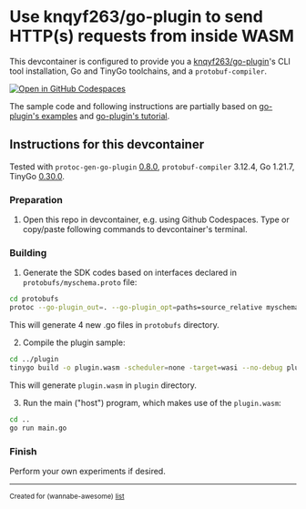 # Use knqyf263/go-plugin to send HTTP(s) requests from inside WASM

This devcontainer is configured to provide you a [knqyf263/go-plugin](https://github.com/knqyf263/go-plugin)'s CLI tool installation,
Go and TinyGo toolchains, and a `protobuf-compiler`.

[![Open in GitHub Codespaces](https://github.com/codespaces/badge.svg)](https://codespaces.new/wasm-outbound-http-examples/go-plugin)

The sample code and following instructions are partially based on [go-plugin's examples](https://github.com/knqyf263/go-plugin/tree/v0.8.0/examples/)
and [go-plugin's tutorial](https://github.com/knqyf263/go-plugin/blob/v0.8.0/README.md#tutorial).

## Instructions for this devcontainer

Tested with `protoc-gen-go-plugin` [0.8.0](https://github.com/knqyf263/go-plugin/releases/tag/v0.8.0), 
`protobuf-compiler` 3.12.4, Go 1.21.7, TinyGo [0.30.0](https://github.com/tinygo-org/tinygo/releases/tag/v0.30.0).

### Preparation

1. Open this repo in devcontainer, e.g. using Github Codespaces.
   Type or copy/paste following commands to devcontainer's terminal.

### Building

1. Generate the SDK codes based on interfaces declared in `protobufs/myschema.proto` file:

```sh
cd protobufs
protoc --go-plugin_out=. --go-plugin_opt=paths=source_relative myschema.proto
```

This will generate 4 new .go files in `protobufs` directory.

2. Compile the plugin sample:

```sh
cd ../plugin
tinygo build -o plugin.wasm -scheduler=none -target=wasi --no-debug plugin.go
```

This will generate `plugin.wasm` in `plugin` directory.

3. Run the main ("host") program, which makes use of the `plugin.wasm`:

```sh
cd ..
go run main.go
```

### Finish

Perform your own experiments if desired.

---

<sub>Created for (wannabe-awesome) [list](https://github.com/vasilev/HTTP-request-from-inside-WASM)</sub>
